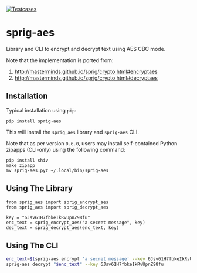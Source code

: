 [![Testcases](https://github.com/iromli/sprig-aes/actions/workflows/testcases.yml/badge.svg)](https://github.com/iromli/sprig-aes/actions/workflows/testcases.yml)

# sprig-aes

Library and CLI to encrypt and decrypt text using AES CBC mode.

Note that the implementation is ported from:

1. http://masterminds.github.io/sprig/crypto.html#encryptaes
2. http://masterminds.github.io/sprig/crypto.html#decryptaes


## Installation

Typical installation using `pip`:

```
pip install sprig-aes
```

This will install the `sprig_aes` library and `sprig-aes` CLI.

Note that as per version `0.6.0`, users may install self-contained Python zipapps (CLI-only) using the following command:

```
pip install shiv
make zipapp
mv sprig-aes.pyz ~/.local/bin/sprig-aes
```

## Using The Library

```py3
from sprig_aes import sprig_encrypt_aes
from sprig_aes import sprig_decrypt_aes

key = "6Jsv61H7fbkeIkRvUpnZ98fu"
enc_text = sprig_encrypt_aes("a secret message", key)
dec_text = sprig_decrypt_aes(enc_text, key)
```

## Using The CLI

```sh
enc_text=$(sprig-aes encrypt 'a secret message' --key 6Jsv61H7fbkeIkRvUpnZ98fu)
sprig-aes decrypt "$enc_text" --key 6Jsv61H7fbkeIkRvUpnZ98fu
```
